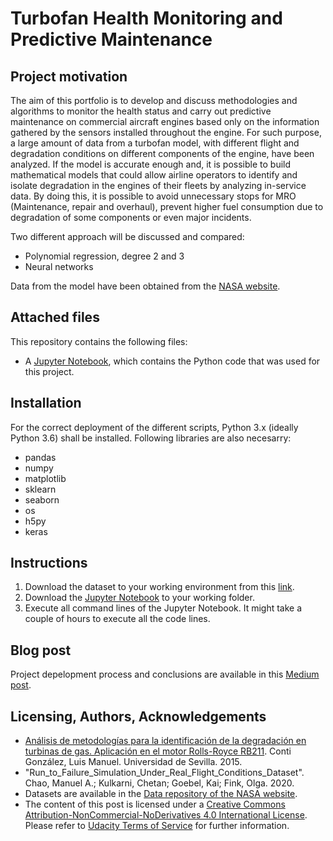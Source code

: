 # Turbofan Health Monitoring and Predictive Maintenance
## Project motivation
The aim of this portfolio is to develop and discuss methodologies and algorithms to monitor the health status and carry out predictive maintenance on commercial aircraft engines based only on the information gathered by the sensors installed throughout the engine. For such purpose, a large amount of data from a turbofan model, with different flight and degradation conditions on different components of the engine, have been analyzed. If the model is accurate enough and, it is possible to build mathematical models that could allow airline operators to identify and isolate degradation in the engines of their fleets by analyzing in-service data. By doing this, it is possible to avoid unnecessary stops for MRO (Maintenance, repair and overhaul), prevent higher fuel consumption due to degradation of some components or even major incidents.

Two different approach will be discussed and compared:

* Polynomial regression, degree 2 and 3
* Neural networks

Data from the model have been obtained from the [NASA website](https://ti.arc.nasa.gov/tech/dash/groups/pcoe/prognostic-data-repository/).

## Attached files
This repository contains the following files:
* A [Jupyter Notebook](https://github.com/Luis-Conti/Udacity-Data-Scientist/blob/main/Turbofan-Predictive-Maintenance/Turbofan%20health%20monitoring%20and%20predictive%20maintenance.ipynb), which contains the Python code that was used for this project.

  
## Installation
For the correct deployment of the different scripts, Python 3.x (ideally Python 3.6) shall be installed. Following libraries are also necesarry:
  * pandas
  * numpy
  * matplotlib
  * sklearn
  * seaborn
  * os
  * h5py
  * keras

## Instructions
1. Download the dataset to your working environment from this [link](https://mega.nz/folder/1F5zySrR#CIQGD4VjC2IY9ZRJF_c3pg).
2. Download the [Jupyter Notebook](https://github.com/Luis-Conti/Udacity-Data-Scientist/blob/main/Turbofan-Predictive-Maintenance/Turbofan%20health%20monitoring%20and%20predictive%20maintenance.ipynb) to your working folder.
3. Execute all command lines of the Jupyter Notebook. It might take a couple of hours to execute all the code lines.


## Blog post
Project depelopment process and conclusions are available in this [Medium post](https://luis-conti-gz.medium.com/XXXX). 


## Licensing, Authors, Acknowledgements
* [Análisis de metodologías para la identificación de la degradación en turbinas de gas. Aplicación en el motor Rolls-Royce RB211](http://bibing.us.es/proyectos/abreproy/60315/fichero/Memoria_Proyecto.pdf). Conti González, Luis Manuel. Universidad de Sevilla. 2015.
* "Run_to_Failure_Simulation_Under_Real_Flight_Conditions_Dataset". Chao, Manuel A.; Kulkarni, Chetan; Goebel, Kai; Fink, Olga. 2020. 
* Datasets are available in the [Data repository of the NASA website](https://ti.arc.nasa.gov/tech/dash/groups/pcoe/prognostic-data-repository/).
* The content of this post is licensed under a [Creative Commons Attribution-NonCommercial-NoDerivatives 4.0 International License](https://creativecommons.org/licenses/by-nc-nd/4.0/). Please refer to [Udacity Terms of Service](https://www.udacity.com/legal) for further information.
